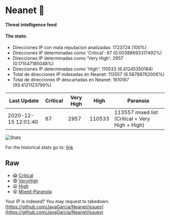 # Neanet :hocho:
#### Threat intelligence feed
#### The stats:

- Direcciones IP con mala reputacion analizadas: 1723724 (100%)
- Direcciones IP determinadas como 'Critical':  67 (0.00388693317492%)
- Direcciones IP determinadas como 'Very High':  2957 (0.171547185048%)
- Direcciones IP determinadas como 'High':  110533 (6.41245350184)
- Total de direcciones IP indexadas en Neanet:  113557 (6.58788762006%)
- Total de direcciones IP descartadas en Neanet:  1610167 (93.4121123799%)

| Last Update | Critical | Very High | High | Paranoia |
| --- | --- | --- | --- | --- |
| 2020-12-15 12:01:40 | 67 | 2957 | 110533 | 113557 mixed list (Critical + Very High + High)|

![Stats](https://docs.google.com/spreadsheets/d/e/2PACX-1vSnaNMIXVabIpDJjufMlzH7poXnshF3mgd8Is1g9ytUEzVsP5my4Trn8f-xkoLLQ38xpL3HtmUexLo6/pubchart?oid=501124687&format=image)

For the historical stats go to: [link](/stats.csv)
## Raw
- :scream: [Critical](https://raw.githubusercontent.com/JavaGarcia/Neanet/master/blacklists/neanet_critical.txt)
- :fearful: [VeryHigh](https://raw.githubusercontent.com/JavaGarcia/Neanet/master/blacklists/neanet_veryHigh.txtt)
- :frowning: [High](https://raw.githubusercontent.com/JavaGarcia/Neanet/master/blacklists/neanet_high.txt)
- :dizzy_face: [Mixed-Paranoia](https://raw.githubusercontent.com/JavaGarcia/Neanet/master/blacklists/neanet_all.txt)


Your IP is indexed? You may request to takedown. [https://github.com/JavaGarcia/Neanet/issues](https://github.com/JavaGarcia/Neanet/issues)










































































































































































































































































































































































































































































































































































































































































































































































































































































































































































































































































































































































































































































































































































































































































































































































































































































































































































































































































































































































































































































































































































































































































































































































































































































































































































































































































































































































































































































































